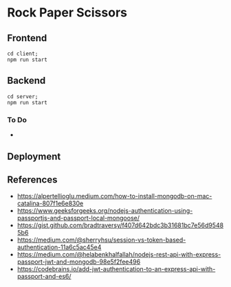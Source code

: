 # Rock Paper Scissors

## Frontend

```shell
cd client;
npm run start
```

## Backend

```shell
cd server;
npm run start
```

### To Do

*

## Deployment

## References

* https://alpertellioglu.medium.com/how-to-install-mongodb-on-mac-catalina-807f1e6e830e
* https://www.geeksforgeeks.org/nodejs-authentication-using-passportjs-and-passport-local-mongoose/
* https://gist.github.com/bradtraversy/f407d642bdc3b31681bc7e56d95485b6
* https://medium.com/@sherryhsu/session-vs-token-based-authentication-11a6c5ac45e4
* https://medium.com/@helabenkhalfallah/nodejs-rest-api-with-express-passport-jwt-and-mongodb-98e5f2fee496
* https://codebrains.io/add-jwt-authentication-to-an-express-api-with-passport-and-es6/
